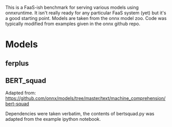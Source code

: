 This is a FaaS-ish benchmark for serving various models using onnxruntime. It
isn't really ready for any particular FaaS system (yet) but it's a good
starting point. Models are taken from the onnx model zoo. Code was typically
modified from examples given in the onnx github repo.

# Models
## ferplus

## BERT\_squad
Adapted from: https://github.com/onnx/models/tree/master/text/machine_comprehension/bert-squad

Dependencies were taken verbatim, the contents of bertsquad.py was adapted from
the example ipython notebook.
